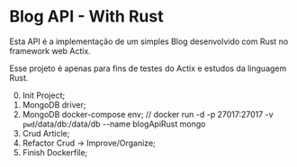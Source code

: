 # Blog API - With Rust

Esta API é a implementação de um simples Blog desenvolvido com Rust no framework web Actix.

Esse projeto é apenas para fins de testes do Actix e estudos da linguagem Rust.

0. Init Project;
1. MongoDB driver;
3. MongoDB docker-compose env; // docker run -d -p 27017:27017 -v `pwd`/data/db:/data/db --name blogApiRust mongo
4. Crud Article;
5. Refactor Crud -> Improve/Organize;
6. Finish Dockerfile;
